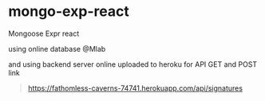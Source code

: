 # mongo-exp-react
Mongoose Expr react

using online database @Mlab

and using backend server online uploaded to heroku for API GET and POST link

> https://fathomless-caverns-74741.herokuapp.com/api/signatures
